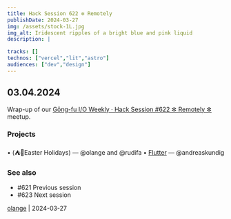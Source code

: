 ```yaml
---
title: Hack Session 622 ✼ Remotely
publishDate: 2024-03-27
img: /assets/stock-1L.jpg
img_alt: Iridescent ripples of a bright blue and pink liquid
description: |

tracks: []
technos: ["vercel","lit","astro"]
audiences: ["dev","design"]
---
```


## 03.04.2024

Wrap-up of our [Gōng-fu I/O Weekly · Hack Session #622 ✼ Remotely ✼](https://www.meetup.com/fr-FR/gōngfuio/events/299797367/) meetup.

### Projects

• (⛺️🐇Easter Holidays) — @olange and @rudifa
• [Flutter](https://flutter.dev) — @andreaskundig

### See also

* #621 Previous session
* #623 Next session

[olange](https://github.com/olange) | 2024-03-27


